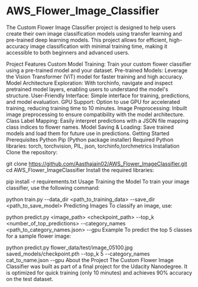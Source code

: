 # AWS_Flower_Image_Classifier
The Custom Flower Image Classifier project is designed to help users create their own image classification models using transfer learning and pre-trained deep learning models. This project allows for efficient, high-accuracy image classification with minimal training time, making it accessible to both beginners and advanced users.

Project Features
Custom Model Training: Train your custom flower classifier using a pre-trained model and your dataset.
Pre-trained Models: Leverage the Vision Transformer (ViT) model for faster training and high accuracy.
Model Architecture Exploration: With torchinfo, navigate and inspect pretrained model layers, enabling users to understand the model's structure.
User-Friendly Interface: Simple interface for training, predictions, and model evaluation.
GPU Support: Option to use GPU for accelerated training, reducing training time to 10 minutes.
Image Preprocessing: Inbuilt image preprocessing to ensure compatibility with the model architecture.
Class Label Mapping: Easily interpret predictions with a JSON file mapping class indices to flower names.
Model Saving & Loading: Save trained models and load them for future use in predictions.
Getting Started
Prerequisites
Python 
Pip (Python package installer)
Required Python libraries: torch, torchvision, PIL, json, torchinfo,torchmetrics
Installation
Clone the repository:

git clone https://github.com/Aasthajain02/AWS_Flower_ImageClassifier.git
cd AWS_Flower_ImageClassifier
Install the required libraries:

pip install -r requirements.txt
Usage
Training the Model
To train your image classifier, use the following command:


python train.py --data_dir <path_to_training_data> --save_dir <path_to_save_model>
Predicting Images
To classify an image, use:


python predict.py <image_path> <checkpoint_path> --top_k <number_of_top_predictions> --category_names <path_to_category_names.json> --gpu
Example
To predict the top 5 classes for a sample flower image:


python predict.py flower_data/test/image_05100.jpg saved_models/checkpoint.pth --top_k 5 --category_names cat_to_name.json --gpu
About the Project
The Custom Flower Image Classifier was built as part of a final project for the Udacity Nanodegree. It is optimized for quick training (only 10 minutes) and achieves 90% accuracy on the test dataset.

